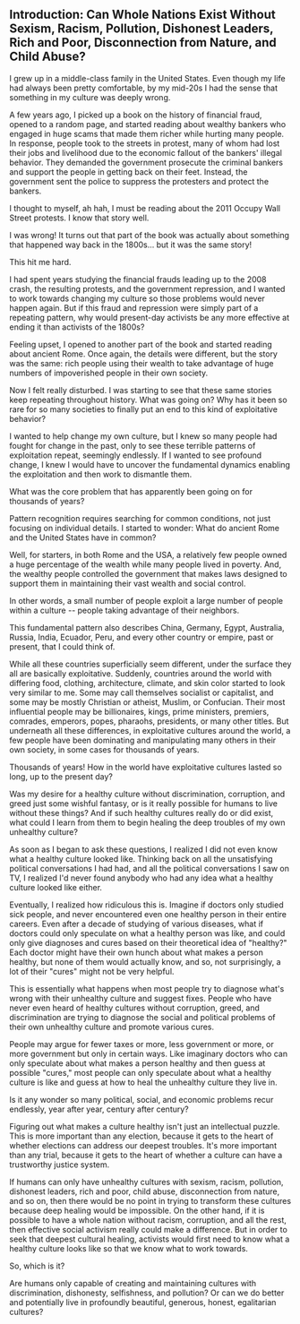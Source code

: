 ## Introduction: Can Whole Nations Exist Without Sexism, Racism, Pollution, Dishonest Leaders, Rich and Poor, Disconnection from Nature, and Child Abuse?

I grew up in a middle-class family in the United States. Even though my life had always been pretty comfortable, by my mid-20s I had the sense that something in my culture was deeply wrong.

A few years ago, I picked up a book on the history of financial fraud, opened to a random page, and started reading about wealthy bankers who engaged in huge scams that made them richer while hurting many people. In response, people took to the streets in protest, many of whom had lost their jobs and livelihood due to the economic fallout of the bankers' illegal behavior. They demanded the government prosecute the criminal bankers and support the people in getting back on their feet. Instead, the government sent the police to suppress the protesters and protect the bankers.

I thought to myself, ah hah, I must be reading about the 2011 Occupy Wall Street protests. I know that story well.

I was wrong! It turns out that part of the book was actually about something that happened way back in the 1800s... but it was the same story!

This hit me hard.

I had spent years studying the financial frauds leading up to the 2008 crash, the resulting protests, and the government repression, and I wanted to work towards changing my culture so those problems would never happen again. But if this fraud and repression were simply part of a repeating pattern, why would present-day activists be any more effective at ending it than activists of the 1800s?

Feeling upset, I opened to another part of the book and started reading about ancient Rome. Once again, the details were different, but the story was the same: rich people using their wealth to take advantage of huge numbers of impoverished people in their own society.

Now I felt really disturbed. I was starting to see that these same stories keep repeating throughout history. What was going on? Why has it been so rare for so many societies to finally put an end to this kind of exploitative behavior?

I wanted to help change my own culture, but I knew so many people had fought for change in the past, only to see these terrible patterns of exploitation repeat, seemingly endlessly. If I wanted to see profound change, I knew I would have to uncover the fundamental dynamics enabling the exploitation and then work to dismantle them.

What was the core problem that has apparently been going on for thousands of years?

Pattern recognition requires searching for common conditions, not just focusing on individual details. I started to wonder: What do ancient Rome and the United States have in common?

Well, for starters, in both Rome and the USA, a relatively few people owned a huge percentage of the wealth while many people lived in poverty. And, the wealthy people controlled the government that makes laws designed to support them in maintaining their vast wealth and social control.

In other words, a small number of people exploit a large number of people within a culture -- people taking advantage of their neighbors.

This fundamental pattern also describes China, Germany, Egypt, Australia, Russia, India, Ecuador, Peru, and every other country or empire, past or present, that I could think of.

While all these countries superficially seem different, under the surface they all are basically exploitative. Suddenly, countries around the world with differing food, clothing, architecture, climate, and skin color started to look very similar to me. Some may call themselves socialist or capitalist, and some may be mostly Christian or atheist, Muslim, or Confucian. Their most influential people may be billionaires, kings, prime ministers, premiers, comrades, emperors, popes, pharaohs, presidents, or many other titles. But underneath all these differences, in exploitative cultures around the world, a few people have been dominating and manipulating many others in their own society, in some cases for thousands of years.

Thousands of years! How in the world have exploitative cultures lasted so long, up to the present day?

Was my desire for a healthy culture without discrimination, corruption, and greed just some wishful fantasy, or is it really possible for humans to live without these things? And if such healthy cultures really do or did exist, what could I learn from them to begin healing the deep troubles of my own unhealthy culture?

As soon as I began to ask these questions, I realized I did not even know what a healthy culture looked like. Thinking back on all the unsatisfying political conversations I had had, and all the political conversations I saw on TV, I realized I'd never found anybody who had any idea what a healthy culture looked like either.

Eventually, I realized how ridiculous this is. Imagine if doctors only studied sick people, and never encountered even one healthy person in their entire careers. Even after a decade of studying of various diseases, what if doctors could only speculate on what a healthy person was like, and could only give diagnoses and cures based on their theoretical idea of "healthy?" Each doctor might have their own hunch about what makes a person healthy, but none of them would actually know, and so, not surprisingly, a lot of their "cures" might not be very helpful.

This is essentially what happens when most people try to diagnose what's wrong with their unhealthy culture and suggest fixes. People who have never even heard of healthy cultures without corruption, greed, and discrimination are trying to diagnose the social and political problems of their own unhealthy culture and promote various cures.

People may argue for fewer taxes or more, less government or more, or more government but only in certain ways. Like imaginary doctors who can only speculate about what makes a person healthy and then guess at possible "cures," most people can only speculate about what a healthy culture is like and guess at how to heal the unhealthy culture they live in.

Is it any wonder so many political, social, and economic problems recur endlessly, year after year, century after century?

Figuring out what makes a culture healthy isn't just an intellectual puzzle. This is more important than any election, because it gets to the heart of whether elections can address our deepest troubles. It's more important than any trial, because it gets to the heart of whether a culture can have a trustworthy justice system.

If humans can only have unhealthy cultures with sexism, racism, pollution, dishonest leaders, rich and poor, child abuse, disconnection from nature, and so on, then there would be no point in trying to transform these cultures because deep healing would be impossible. On the other hand, if it is possible to have a whole nation without racism, corruption, and all the rest, then effective social activism really could make a difference. But in order to seek that deepest cultural healing, activists would first need to know what a healthy culture looks like so that we know what to work towards.

So, which is it?

Are humans only capable of creating and maintaining cultures with discrimination, dishonesty, selfishness, and pollution? Or can we do better and potentially live in profoundly beautiful, generous, honest, egalitarian cultures?

<div style="break-after:page"></div>
